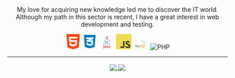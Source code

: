 <div align="center" width="300">
   <!--<img align="center" width="100%" src="https://github.com/elianadenise/en-javascript-openbootcamp/blob/main/ejercicios/elianadenise.png" />-->
</div>

<p align="center">
   <br><br>
My love for acquiring new knowledge led me to discover the IT world.<br> Although my path in this sector is recent, I have a great interest in web development and testing.
</p>



<div align="center">
   <img src="https://github.com/elianadenise/portfolio/blob/main/img/logo-html.png" alt="HTML" width="35px" />
   <img src="https://github.com/elianadenise/portfolio/blob/main/img/logo-css.png" alt="CSS" width="35px" />
   <img src="https://github.com/elianadenise/portfolio/blob/main/img/logo-java.png" alt="Java" width="35px" />
   <img src="https://github.com/elianadenise/portfolio/blob/main/img/logo-js.png" alt="JavaScript" width="35px" />
   <img src="https://github.com/elianadenise/portfolio/blob/main/img/logo-mysql.png" alt="MySQL" width="35px" />
   <img src="https://upload.wikimedia.org/wikipedia/commons/thumb/2/27/PHP-logo.svg/2560px-PHP-logo.svg.png" alt="PHP" width="35px" />
</div>
<hr>
<div align="center">
<a href="https://github.com/anuraghazra/github-readme-stats">
  <img align="center" src="https://github-readme-stats.vercel.app/api?username=elianadenise&hide=contribs,prse&show_icons=true&theme=tokyonight" />
</a>
<a href="https://github.com/anuraghazra/convoychat">
  <img align="center" src="https://github-readme-stats.vercel.app/api/top-langs/?username=elianadenise&layout=compact&theme=tokyonight" />
</a>
</div>

